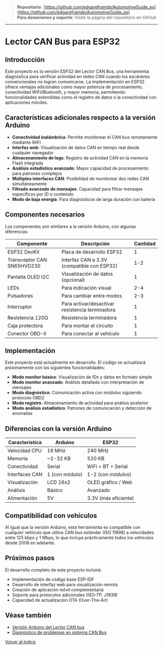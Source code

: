 > **Repositorio**: [https://github.com/edgarefraindp/AutomotiveGuide_es](https://github.com/edgarefraindp/AutomotiveGuide_es)  
> **Para donaciones y soporte**: Visite la página del repositorio en GitHub

---

# Lector CAN Bus para ESP32

## Introducción

Este proyecto es la versión ESP32 del Lector CAN Bus, una herramienta diagnóstica para verificar actividad en redes CAN cuando los escáneres convencionales no logran comunicarse. La implementación en ESP32 ofrece ventajas adicionales como mayor potencia de procesamiento, conectividad WiFi/Bluetooth, y mayor memoria, permitiendo funcionalidades extendidas como el registro de datos o la conectividad con aplicaciones móviles.

## Características adicionales respecto a la versión Arduino

- **Conectividad inalámbrica**: Permite monitorear el CAN bus remotamente mediante WiFi
- **Interfaz web**: Visualización de datos CAN en tiempo real desde cualquier navegador
- **Almacenamiento de logs**: Registro de actividad CAN en la memoria Flash integrada 
- **Análisis estadístico avanzado**: Mayor capacidad de procesamiento para patrones complejos
- **Múltiples interfaces CAN**: Posibilidad de monitorear dos redes CAN simultáneamente
- **Filtrado avanzado de mensajes**: Capacidad para filtrar mensajes específicos por ID o contenido
- **Modo de baja energía**: Para diagnósticos de larga duración con batería

## Componentes necesarios

Los componentes son similares a la versión Arduino, con algunas diferencias:

| Componente | Descripción | Cantidad |
|------------|-------------|----------|
| ESP32 DevKit | Placa de desarrollo ESP32 | 1 |
| Transceptor CAN SN65HVD230 | Interfaz CAN a 3.3V (compatible con ESP32) | 1-2 |
| Pantalla OLED I2C | Visualización de datos (opcional) | 1 |
| LEDs | Para indicación visual | 2-4 |
| Pulsadores | Para cambiar entre modos | 2-3 |
| Interruptor | Para activar/desactivar resistencia terminadora | 1 |
| Resistencia 120Ω | Resistencia terminadora | 1 |
| Caja protectora | Para montar el circuito | 1 |
| Conector OBD-II | Para conectar al vehículo | 1 |

## Implementación

Este proyecto está actualmente en desarrollo. El código se actualizará próximamente con las siguientes funcionalidades:

- **Modo monitor básico**: Visualización de IDs y datos en formato simple
- **Modo monitor avanzado**: Análisis detallado con interpretación de mensajes
- **Modo diagnóstico**: Comunicación activa con módulos siguiendo protocolo OBD2
- **Modo registro**: Almacenamiento de actividad para análisis posterior
- **Modo análisis estadístico**: Patrones de comunicación y detección de anomalías

## Diferencias con la versión Arduino

| Característica | Arduino | ESP32 |
|----------------|---------|-------|
| Velocidad CPU | 16 MHz | 240 MHz |
| Memoria | ~2-32 KB | 520 KB |
| Conectividad | Serial | WiFi + BT + Serial |
| Interfaces CAN | 1 (con módulo) | 1-2 (con módulos) |
| Visualización | LCD 16x2 | OLED gráfico / Web |
| Análisis | Básico | Avanzado |
| Alimentación | 5V | 3.3V (más eficiente) |

## Compatibilidad con vehículos

Al igual que la versión Arduino, esta herramienta es compatible con cualquier vehículo que utilice CAN bus estándar (ISO 11898) a velocidades entre 125 kbps y 1 Mbps, lo que incluye prácticamente todos los vehículos desde 2008 en adelante.

## Próximos pasos

El desarrollo completo de este proyecto incluirá:
- Implementación de código base ESP-IDF
- Desarrollo de interfaz web para visualización remota
- Creación de aplicación móvil complementaria
- Soporte para protocolos adicionales (ISO-TP, J1939)
- Capacidad de actualización OTA (Over-The-Air)

## Véase también

- [Versión Arduino del Lector CAN bus](../../arduino/lectorCanBus/README.md)
- [Diagnóstico de problemas en sistema CAN Bus](../../../docs/diagnostico/diagnostico-canbus.md)

[Volver al índice](../README.md)
